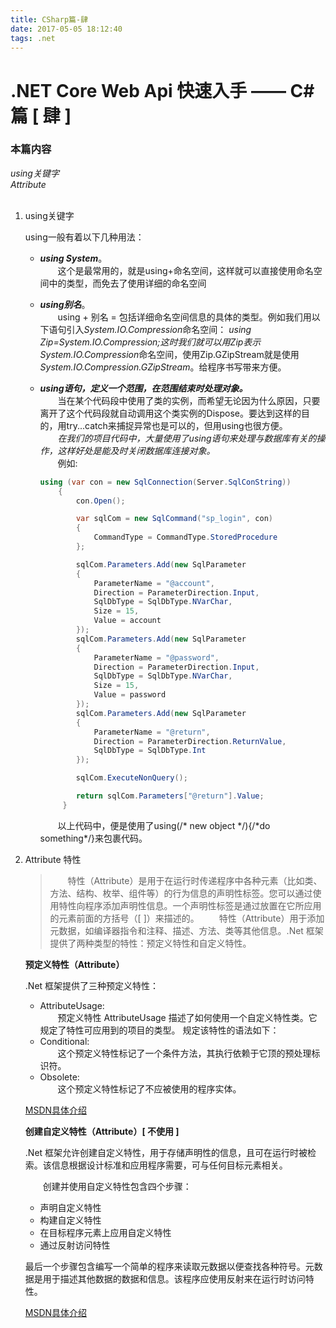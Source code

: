 ```yaml
---
title: CSharp篇-肆
date: 2017-05-05 18:12:40
tags: .net
---
```


# .NET Core Web Api 快速入手 —— C#篇 [ 肆 ]

### 本篇内容
*using关键字*<br>
*Attribute*<br>
<br>

1. using关键字

    using一般有着以下几种用法：
    + ***using System***。<br>&emsp;&emsp;这个是最常用的，就是using+命名空间，这样就可以直接使用命名空间中的类型，而免去了使用详细的命名空间

    + ***using别名***。<br>&emsp;&emsp;using + 别名 = 包括详细命名空间信息的具体的类型。例如我们用以下语句引入*System.IO.Compression*命名空间：
      *using Zip=System.IO.Compression;*这时我们就可以用Zip表示*System.IO.Compression*命名空间，使用Zip.GZipStream就是使用*System.IO.Compression.GZipStream*。给程序书写带来方便。<!--more-->

    + ***using语句，定义一个范围，在范围结束时处理对象。***<br>&emsp;&emsp;当在某个代码段中使用了类的实例，而希望无论因为什么原因，只要离开了这个代码段就自动调用这个类实例的Dispose。要达到这样的目的，用try...catch来捕捉异常也是可以的，但用using也很方便。<br>&emsp;&emsp;*在我们的项目代码中，大量使用了using语句来处理与数据库有关的操作，这样好处是能及时关闭数据库连接对象。*<br>&emsp;&emsp;例如:

        ```csharp
        using (var con = new SqlConnection(Server.SqlConString))
        	{
        		con.Open();

        		var sqlCom = new SqlCommand("sp_login", con)
        		{
        			CommandType = CommandType.StoredProcedure
        		};

        		sqlCom.Parameters.Add(new SqlParameter
        		{
        			ParameterName = "@account",
        			Direction = ParameterDirection.Input,
        			SqlDbType = SqlDbType.NVarChar,
        			Size = 15,
        			Value = account
        		});
        		sqlCom.Parameters.Add(new SqlParameter
        		{
        			ParameterName = "@password",
        			Direction = ParameterDirection.Input,
        			SqlDbType = SqlDbType.NVarChar,
        			Size = 15,
        			Value = password
        		});
        		sqlCom.Parameters.Add(new SqlParameter
        		{
        			ParameterName = "@return",
        			Direction = ParameterDirection.ReturnValue,
        			SqlDbType = SqlDbType.Int
        		});

        		sqlCom.ExecuteNonQuery();

        		return sqlCom.Parameters["@return"].Value;
        	 }
        ```
        &emsp;&emsp;以上代码中，便是使用了using(/\* new object \*/){/\*do something\*/}来包裹代码。

2. Attribute 特性
    >&emsp;&emsp;特性（Attribute）是用于在运行时传递程序中各种元素（比如类、方法、结构、枚举、组件等）的行为信息的声明性标签。您可以通过使用特性向程序添加声明性信息。一个声明性标签是通过放置在它所应用的元素前面的方括号（[ ]）来描述的。
    >&emsp;&emsp;特性（Attribute）用于添加元数据，如编译器指令和注释、描述、方法、类等其他信息。.Net 框架提供了两种类型的特性：预定义特性和自定义特性。

    **预定义特性（Attribute）**

    .Net 框架提供了三种预定义特性：
    * AttributeUsage:<br>
      &emsp;&emsp;预定义特性 AttributeUsage 描述了如何使用一个自定义特性类。它规定了特性可应用到的项目的类型。
      规定该特性的语法如下：
    * Conditional:<br>
      &emsp;&emsp;这个预定义特性标记了一个条件方法，其执行依赖于它顶的预处理标识符。
    * Obsolete:<br>
      &emsp;&emsp;这个预定义特性标记了不应被使用的程序实体。

    [MSDN具体介绍](https://msdn.microsoft.com/en-us/library/aa288454.aspx)

    **创建自定义特性（Attribute）[ 不使用 ]**

    .Net 框架允许创建自定义特性，用于存储声明性的信息，且可在运行时被检索。该信息根据设计标准和应用程序需要，可与任何目标元素相关。

    &emsp;&emsp;创建并使用自定义特性包含四个步骤：

    * 声明自定义特性
    * 构建自定义特性
    * 在目标程序元素上应用自定义特性
    * 通过反射访问特性

    最后一个步骤包含编写一个简单的程序来读取元数据以便查找各种符号。元数据是用于描述其他数据的数据和信息。该程序应使用反射来在运行时访问特性。

    [MSDN具体介绍](https://msdn.microsoft.com/en-us/library/aa288454.aspx#vcwlkattributestutorialanchor1)

